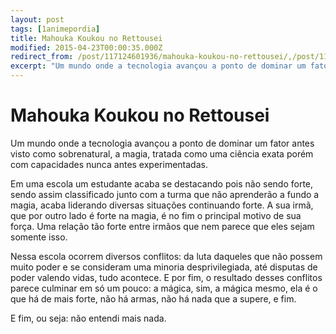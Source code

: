 ```yaml
---
layout: post
tags: [1animepordia]
title: Mahouka Koukou no Rettousei
modified: 2015-04-23T00:00:35.000Z
redirect_from: /post/117124601936/mahouka-koukou-no-rettousei/,/post/117124601936/
excerpt: "Um mundo onde a tecnologia avançou a ponto de dominar um fator antes visto como sobrenatural, a magia, tratada como uma ciência exata porém com capacidades nunca antes experimentadas.<br>"
---
```


Mahouka Koukou no Rettousei
===========================

Um mundo onde a tecnologia avançou a ponto de dominar um fator antes
visto como sobrenatural, a magia, tratada como uma ciência exata porém
com capacidades nunca antes experimentadas.

Em uma escola um estudante acaba se destacando pois não sendo forte,
sendo assim classificado junto com a turma que não aprenderão a fundo a
magia, acaba liderando diversas situações continuando forte. A sua irmã,
que por outro lado é forte na magia, é no fim o principal motivo de sua
força. Uma relação tão forte entre irmãos que nem parece que eles sejam
somente isso.

Nessa escola ocorrem diversos conflitos: da luta daqueles que não possem
muito poder e se consideram uma minoria desprivilegiada, até disputas de
poder valendo vidas, tudo acontece. E por fim, o resultado desses
conflitos parece culminar em só um pouco: a mágica, sim, a mágica mesmo,
ela é o que há de mais forte, não há armas, não há nada que a supere, e
fim.

E fim, ou seja: não entendi mais nada.


